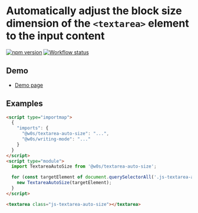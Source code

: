 # Automatically adjust the block size dimension of the `<textarea>` element to the input content

[![npm version](https://badge.fury.io/js/%40w0s%2Ftextarea-auto-size.svg)](https://www.npmjs.com/package/@w0s/textarea-auto-size)
[![Workflow status](https://github.com/SaekiTominaga/frontend/actions/workflows/textarea-auto-size.yml/badge.svg)](https://github.com/SaekiTominaga/frontend/actions/workflows/textarea-auto-size.yml)

## Demo

- [Demo page](https://saekitominaga.github.io/frontend/packages/textarea-auto-size/demo/)

## Examples

```HTML
<script type="importmap">
  {
    "imports": {
      "@w0s/textarea-auto-size": "...",
      "@w0s/writing-mode": "..."
    }
  }
</script>
<script type="module">
  import TextareaAutoSize from '@w0s/textarea-auto-size';

  for (const targetElement of document.querySelectorAll('.js-textarea-auto-size')) {
    new TextareaAutoSize(targetElement);
  }
</script>

<textarea class="js-textarea-auto-size"></textarea>
```
